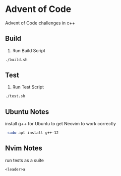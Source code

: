 # Advent of Code

Advent of Code challenges in c++

## Build

1. Run Build Script

```sh
./build.sh
```

## Test

1. Run Test Script

```sh
./test.sh
```

## Ubuntu Notes

install g++ for Ubuntu to get Neovim to work correctly

```sh
 sudo apt install g++-12
```

## Nvim Notes

run tests as a suite

```vim
<leader>a
```
